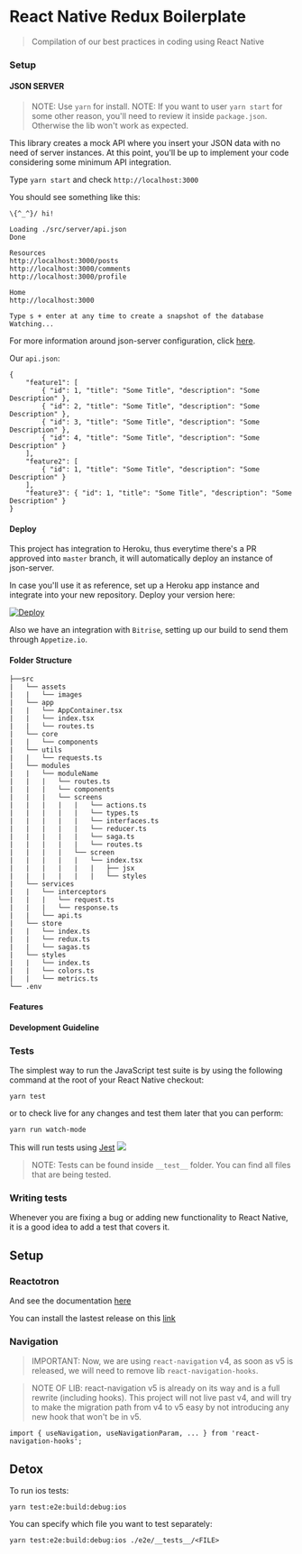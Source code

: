# React Native Redux Boilerplate

> Compilation of our best practices in coding using React Native

### Setup

#### JSON SERVER

> NOTE: Use `yarn` for install.
> NOTE: If you want to user `yarn start` for some other reason, you'll need to review it inside `package.json`. Otherwise the lib won't work as expected.

This library creates a mock API where you insert your JSON data with no need of server instances. At this point, you'll be up to implement your code considering some minimum API integration.

Type `yarn start` and check `http://localhost:3000`

You should see something like this:

```
\{^_^}/ hi!

Loading ./src/server/api.json
Done

Resources
http://localhost:3000/posts
http://localhost:3000/comments
http://localhost:3000/profile

Home
http://localhost:3000

Type s + enter at any time to create a snapshot of the database
Watching...
```

For more information around json-server configuration, click [here](https://github.com/typicode/json-server 'Json-Server Github Page').

Our `api.json`:

```
{
    "feature1": [
        { "id": 1, "title": "Some Title", "description": "Some Description" },
        { "id": 2, "title": "Some Title", "description": "Some Description" },
        { "id": 3, "title": "Some Title", "description": "Some Description" },
        { "id": 4, "title": "Some Title", "description": "Some Description" }
    ],
    "feature2": [
        { "id": 1, "title": "Some Title", "description": "Some Description" }
    ],
    "feature3": { "id": 1, "title": "Some Title", "description": "Some Description" }
}
```

#### Deploy

This project has integration to Heroku, thus everytime there's a PR approved into `master` branch, it will automatically deploy an instance of json-server.

In case you'll use it as reference, set up a Heroku app instance and integrate into your new repository. Deploy your version here:

[![Deploy](https://www.herokucdn.com/deploy/button.svg)](https://heroku.com/deploy?template=https://github.com/mobixsoftwarestudio/react-native-redux-boilerplate.git)

Also we have an integration with `Bitrise`, setting up our build to send them through `Appetize.io`.



#### Folder Structure

```
├──src
|	└── assets
|	|	└── images
|	└── app
|	|	└── AppContainer.tsx
|	|	└── index.tsx
|	|	└── routes.ts
|	└── core
|	|	└── components
|	└── utils
|	|	└── requests.ts
|	└── modules
|	|	└── moduleName
|	|	|	└── routes.ts
|	|	|	└── components
|	|	|	└── screens
|	|	|	|	|	└── actions.ts
|	|	|	|	|	└── types.ts
|	|	|	|	|	└── interfaces.ts
|	|	|	|	|	└── reducer.ts
|	|	|	|	|	└── saga.ts
|	|	|	|	|	└── routes.ts
|	|	|	|	└── screen
|	|	|	|	|	└── index.tsx
|	|	|	|	|	|	├── jsx
|	|	|	|	|	|	└── styles
|	└── services
|	|	└── interceptors
|	|	|	└── request.ts
|	|	|	└── response.ts
|	|	└── api.ts
|	└── store
|	|	└── index.ts
|	|	└── redux.ts
|	|	└── sagas.ts
|	└── styles
|	|	└── index.ts
|	|	└── colors.ts
|	|	└── metrics.ts
└── .env
```

#### Features

#### Development Guideline

### Tests

The simplest way to run the JavaScript test suite is by using the following command at the root of your React Native checkout:

```
yarn test
```

or to check live for any changes and test them later that you can perform:

```
yarn run watch-mode
```

This will run tests using [Jest](https://jestjs.io/) ![](https://api.iconify.design/logos-jest.svg?height=16)

> NOTE: Tests can be found inside `__test__` folder. You can find all files that are being tested.

### Writing tests

Whenever you are fixing a bug or adding new functionality to React Native, it is a good idea to add a test that covers it.

## Setup

### Reactotron

And see the documentation [here](https://github.com/infinitered/reactotron/blob/master/readme.md)

You can install the lastest release on this [link](https://github.com/infinitered/reactotron/releases)

### Navigation

> IMPORTANT: Now, we are using `react-navigation` v4, as soon as v5 is released, we will need to remove lib `react-navigation-hooks`.

> NOTE OF LIB: react-navigation v5 is already on its way and is a full rewrite (including hooks). This project will not live past v4, and will try to make the migration path from v4 to v5 easy by not introducing any new hook that won't be in v5.

```
import { useNavigation, useNavigationParam, ... } from 'react-navigation-hooks';
```

## Detox

To run ios tests:

```
yarn test:e2e:build:debug:ios
```

You can specify which file you want to test separately:

```
yarn test:e2e:build:debug:ios ./e2e/__tests__/<FILE>
```
